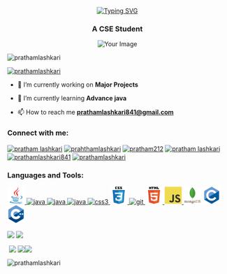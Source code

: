 <p align="center">
<a href="https://git.io/typing-svg"><img src="https://readme-typing-svg.herokuapp.com?font=Fira+Code&weight=900&size=30&pause=1000&color=F7F7F7&background=128CCF00&center=true&vCenter=true&multiline=true&random=false&width=500&lines=Hi+%F0%9F%91%8B%2C+I'm+Pratham+lashkari" alt="Typing SVG"  />
</a></p><h3 align="center">A CSE Student </h3>

<p align="center">
  <img src="https://user-images.githubusercontent.com/69011963/137184767-79a13ec7-1bb3-4341-a6da-3a149c9c159a.gif" width="400" height="300" alt="Your Image">
</p>

<p align="left"> <img src="https://komarev.com/ghpvc/?username=prathamlashkari&label=Profile%20views&color=0e75b6&style=flat" alt="prathamlashkari" /> </p>
 
<p align="left"> <a href="https://github.com/ryo-ma/github-profile-trophy"><img src="https://github-profile-trophy.vercel.app/?username=prathamlashkari" alt="prathamlashkari" /></a> </p>

- 🔭 I’m currently working on **Major Projects**

- 🌱 I’m currently learning **Advance java**

- 📫 How to reach me **prathamlashkari841@gmail.com**

<h3 align="left">Connect with me:</h3>
<p align="left">
<a href="https://www.linkedin.com/in/pratham-lashkari/" target="blank"><img align="center" src="https://raw.githubusercontent.com/rahuldkjain/github-profile-readme-generator/master/src/images/icons/Social/linked-in-alt.svg" alt="pratham lashkari" height="30" width="40" /></a>
<a href="https://instagram.com/prahthamlashkari" target="blank"><img align="center" src="https://raw.githubusercontent.com/rahuldkjain/github-profile-readme-generator/master/src/images/icons/Social/instagram.svg" alt="prahthamlashkari" height="30" width="40" /></a>
<a href="https://www.codechef.com/users/pratham_110" target="blank"><img align="center" src="https://images.crunchbase.com/image/upload/c_pad,h_256,w_256,f_auto,q_auto:eco,dpr_1/zruiknbedz8yqafxbazb" alt="pratham212" height="50" width="50" /></a>
<a href="https://www.naukri.com/code360/profile/prathamlashkari" target="blank"><img align="center" src="https://avatars.githubusercontent.com/u/88321750?v=4" alt="pratham lashkari" height="50" width="50" /></a>
<a href="https://leetcode.com/Pratham_2521/" target="blank"><img align="center" src="https://raw.githubusercontent.com/rahuldkjain/github-profile-readme-generator/master/src/images/icons/Social/leet-code.svg" alt="prathamlashkari841" height="50" width="50" /></a>
<a href="https://auth.geeksforgeeks.org/user/prathamlashkari" target="blank"><img align="center" src="https://raw.githubusercontent.com/rahuldkjain/github-profile-readme-generator/master/src/images/icons/Social/geeks-for-geeks.svg" alt="prathamlashkari" height="30" width="40" /></a></p>

<h3 align="left">Languages and Tools:</h3>

 <a href="https://www.java.com" target="_blank" rel="noreferrer"> <img src="https://raw.githubusercontent.com/devicons/devicon/master/icons/java/java-original.svg" alt="java" width="40" height="40"/> </a>  <a href="https://spring.io/" target="_blank" rel="noreferrer"> <img src="https://img-c.udemycdn.com/course/750x422/3743246_dd3b_2.jpg" alt="java" width="50" height="40"/> </a> <a href="https://react.dev/" target="_blank" rel="noreferrer"> <img src="https://encrypted-tbn0.gstatic.com/images?q=tbn:ANd9GcQNN_ihQpQ_ROKLRUjxlJcVaL0zSHU0bVpv-b_-EvGtgQ&s" alt="java" width="50" height="40"/> </a>  <a href="https://www.typescriptlang.org/" target="_blank" rel="noreferrer"> <img src="https://cdn.iconscout.com/icon/free/png-256/free-typescript-1174965.png?f=webp" alt="java" width="50" height="40"/> </a><a href="https://sass-lang.com/" target="_blank" rel="noreferrer"> <img src="https://sass-lang.com/assets/img/styleguide/seal-color.png" alt="css3" width="40" height="40"/> </a> <a href="https://www.w3schools.com/css/" target="_blank" rel="noreferrer"> <img src="https://raw.githubusercontent.com/devicons/devicon/master/icons/css3/css3-original-wordmark.svg" alt="css3" width="40" height="40"/> </a> <a href="https://git-scm.com/" target="_blank" rel="noreferrer"> <img src="https://www.vectorlogo.zone/logos/git-scm/git-scm-icon.svg" alt="git" width="40" height="40"/> </a> <a href="https://www.w3.org/html/" target="_blank" rel="noreferrer"> <img src="https://raw.githubusercontent.com/devicons/devicon/master/icons/html5/html5-original-wordmark.svg" alt="html5" width="40" height="40"/> </a><a href="https://developer.mozilla.org/en-US/docs/Web/JavaScript" target="_blank" rel="noreferrer"> <img src="https://raw.githubusercontent.com/devicons/devicon/master/icons/javascript/javascript-original.svg" alt="javascript" width="40" height="40"/> </a> <a href="https://www.mongodb.com/" target="_blank" rel="noreferrer"> <img src="https://raw.githubusercontent.com/devicons/devicon/master/icons/mongodb/mongodb-original-wordmark.svg" alt="mongodb" width="40" height="40"/></a> <a href="https://www.cprogramming.com/" target="_blank" rel="noreferrer"> <img src="https://raw.githubusercontent.com/devicons/devicon/master/icons/c/c-original.svg" alt="c" width="40" height="40"/> </a><a href="https://www.w3schools.com/cpp/" target="_blank" rel="noreferrer"> <img src="https://raw.githubusercontent.com/devicons/devicon/master/icons/cplusplus/cplusplus-original.svg" alt="cplusplus" width="40" height="40"/>
 </a></p>
 
 <p><img align="center" src="http://github-profile-summary-cards.vercel.app/api/cards/most-commit-language?username=prathamlashkari&theme=2077" height="180em" />
<img align="center" src="http://github-profile-summary-cards.vercel.app/api/cards/repos-per-language?username=prathamlashkari&theme=2077" height="180em" /></p>

<p>&nbsp;<img align="center" src="http://github-profile-summary-cards.vercel.app/api/cards/stats?username=prathamlashkari&theme=2077" height="180em" />
<img align="center" src="http://github-profile-summary-cards.vercel.app/api/cards/productive-time?username=prathamlashkari&theme=2077" height="180em" /><img align="center" src="http://github-profile-summary-cards.vercel.app/api/cards/profile-details?username=prathamlashkari&theme=2077" height="180em" /></p>




<p><img align="center" src="https://github-readme-streak-stats.herokuapp.com/?user=prathamlashkari&" alt="prathamlashkari" /></p>
